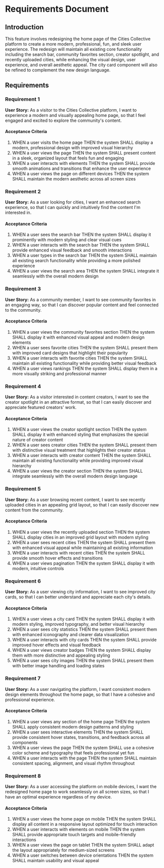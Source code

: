 # Requirements Document

## Introduction

This feature involves redesigning the home page of the Cities Collective platform to create a more modern, professional, fun, and sleek user experience. The redesign will maintain all existing core functionality including the search bar, community favorites section, creator spotlight, and recently uploaded cities, while enhancing the visual design, user experience, and overall aesthetic appeal. The city card component will also be refined to complement the new design language.

## Requirements

### Requirement 1

**User Story:** As a visitor to the Cities Collective platform, I want to experience a modern and visually appealing home page, so that I feel engaged and excited to explore the community's content.

#### Acceptance Criteria

1. WHEN a user visits the home page THEN the system SHALL display a modern, professional design with improved visual hierarchy
2. WHEN a user views the page THEN the system SHALL present content in a sleek, organized layout that feels fun and engaging
3. WHEN a user interacts with elements THEN the system SHALL provide smooth animations and transitions that enhance the user experience
4. WHEN a user views the page on different devices THEN the system SHALL maintain the modern aesthetic across all screen sizes

### Requirement 2

**User Story:** As a user looking for cities, I want an enhanced search experience, so that I can quickly and intuitively find the content I'm interested in.

#### Acceptance Criteria

1. WHEN a user sees the search bar THEN the system SHALL display it prominently with modern styling and clear visual cues
2. WHEN a user interacts with the search bar THEN the system SHALL provide enhanced visual feedback and smooth interactions
3. WHEN a user types in the search bar THEN the system SHALL maintain all existing search functionality while providing a more polished experience
4. WHEN a user views the search area THEN the system SHALL integrate it seamlessly with the overall modern design

### Requirement 3

**User Story:** As a community member, I want to see community favorites in an engaging way, so that I can discover popular content and feel connected to the community.

#### Acceptance Criteria

1. WHEN a user views the community favorites section THEN the system SHALL display it with enhanced visual appeal and modern design elements
2. WHEN a user sees favorite cities THEN the system SHALL present them with improved card designs that highlight their popularity
3. WHEN a user interacts with favorite cities THEN the system SHALL maintain all existing functionality while providing better visual feedback
4. WHEN a user views rankings THEN the system SHALL display them in a more visually striking and professional manner

### Requirement 4

**User Story:** As a visitor interested in content creators, I want to see the creator spotlight in an attractive format, so that I can easily discover and appreciate featured creators' work.

#### Acceptance Criteria

1. WHEN a user views the creator spotlight section THEN the system SHALL display it with enhanced styling that emphasizes the special nature of creator content
2. WHEN a user sees creator cities THEN the system SHALL present them with distinctive visual treatment that highlights their creator status
3. WHEN a user interacts with creator content THEN the system SHALL maintain all existing functionality while providing improved visual hierarchy
4. WHEN a user views the creator section THEN the system SHALL integrate seamlessly with the overall modern design language

### Requirement 5

**User Story:** As a user browsing recent content, I want to see recently uploaded cities in an appealing grid layout, so that I can easily discover new content from the community.

#### Acceptance Criteria

1. WHEN a user views the recently uploaded section THEN the system SHALL display cities in an improved grid layout with modern styling
2. WHEN a user sees recent cities THEN the system SHALL present them with enhanced visual appeal while maintaining all existing information
3. WHEN a user interacts with recent cities THEN the system SHALL provide smooth hover effects and transitions
4. WHEN a user views pagination THEN the system SHALL display it with modern, intuitive controls

### Requirement 6

**User Story:** As a user viewing city information, I want to see improved city cards, so that I can better understand and appreciate each city's details.

#### Acceptance Criteria

1. WHEN a user views a city card THEN the system SHALL display it with modern styling, improved typography, and better visual hierarchy
2. WHEN a user sees city statistics THEN the system SHALL present them with enhanced iconography and clearer data visualization
3. WHEN a user interacts with city cards THEN the system SHALL provide improved hover effects and visual feedback
4. WHEN a user views creator badges THEN the system SHALL display them with more distinctive and appealing styling
5. WHEN a user sees city images THEN the system SHALL present them with better image handling and loading states

### Requirement 7

**User Story:** As a user navigating the platform, I want consistent modern design elements throughout the home page, so that I have a cohesive and professional experience.

#### Acceptance Criteria

1. WHEN a user views any section of the home page THEN the system SHALL apply consistent modern design patterns and styling
2. WHEN a user sees interactive elements THEN the system SHALL provide consistent hover states, transitions, and feedback across all components
3. WHEN a user views the page THEN the system SHALL use a cohesive color scheme and typography that feels professional yet fun
4. WHEN a user interacts with the page THEN the system SHALL maintain consistent spacing, alignment, and visual rhythm throughout

### Requirement 8

**User Story:** As a user accessing the platform on mobile devices, I want the redesigned home page to work seamlessly on all screen sizes, so that I have an optimal experience regardless of my device.

#### Acceptance Criteria

1. WHEN a user views the home page on mobile THEN the system SHALL display all content in a responsive layout optimized for touch interaction
2. WHEN a user interacts with elements on mobile THEN the system SHALL provide appropriate touch targets and mobile-friendly interactions
3. WHEN a user views the page on tablet THEN the system SHALL adapt the layout appropriately for medium-sized screens
4. WHEN a user switches between device orientations THEN the system SHALL maintain usability and visual appeal